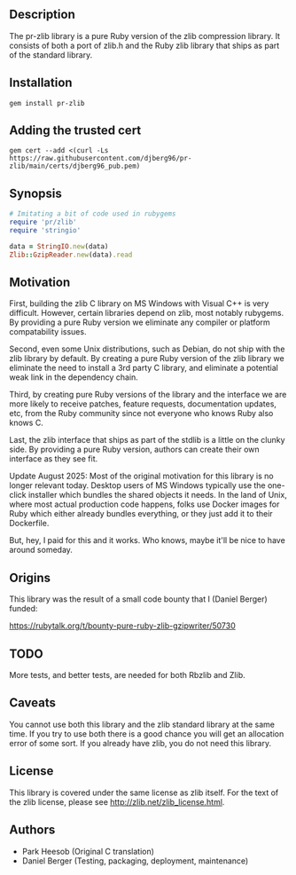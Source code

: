 ## Description
The pr-zlib library is a pure Ruby version of the zlib compression library.
It consists of both a port of zlib.h and the Ruby zlib library that ships as
part of the standard library.

## Installation
`gem install pr-zlib`

## Adding the trusted cert
`gem cert --add <(curl -Ls https://raw.githubusercontent.com/djberg96/pr-zlib/main/certs/djberg96_pub.pem)`

## Synopsis
```ruby
# Imitating a bit of code used in rubygems
require 'pr/zlib'
require 'stringio'

data = StringIO.new(data)
Zlib::GzipReader.new(data).read
```

## Motivation
First, building the zlib C library on MS Windows with Visual C++ is very
difficult. However, certain libraries depend on zlib, most notably rubygems.
By providing a pure Ruby version we eliminate any compiler or platform
compatability issues.

Second, even some Unix distributions, such as Debian, do not ship with
the zlib library by default. By creating a pure Ruby version of the zlib
library we eliminate the need to install a 3rd party C library, and
eliminate a potential weak link in the dependency chain.

Third, by creating pure Ruby versions of the library and the interface we
are more likely to receive patches, feature requests, documentation updates,
etc, from the Ruby community since not everyone who knows Ruby also knows C.

Last, the zlib interface that ships as part of the stdlib is a little on the
clunky side. By providing a pure Ruby version, authors can create their own
interface as they see fit.

Update August 2025: Most of the original motivation for this library is no
longer relevant today. Desktop users of MS Windows typically use the one-click
installer which bundles the shared objects it needs. In the land of Unix, where
most actual production code happens, folks use Docker images for Ruby which
either already bundles everything, or they just add it to their Dockerfile.

But, hey, I paid for this and it works. Who knows, maybe it'll be nice to have
around someday.

## Origins
This library was the result of a small code bounty that I (Daniel Berger) funded:

https://rubytalk.org/t/bounty-pure-ruby-zlib-gzipwriter/50730

## TODO
More tests, and better tests, are needed for both Rbzlib and Zlib.

## Caveats
You cannot use both this library and the zlib standard library at the same
time. If you try to use both there is a good chance you will get an allocation
error of some sort. If you already have zlib, you do not need this library.

## License
This library is covered under the same license as zlib itself. For the text
of the zlib license, please see http://zlib.net/zlib_license.html.

## Authors
* Park Heesob (Original C translation)
* Daniel Berger (Testing, packaging, deployment, maintenance)
